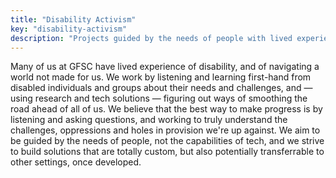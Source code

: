 ```yaml
---
title: "Disability Activism"
key: "disability-activism"
description: "Projects guided by the needs of people with lived experience of disability."
---
```

Many of us at GFSC have lived experience of disability, and of navigating a world not made for us. We work by listening and learning first-hand from disabled individuals and groups about their needs and challenges, and — using research and tech solutions — figuring out ways of smoothing the road ahead of all of us. We believe that the best way to make progress is by listening and asking questions, and working to truly understand the challenges, oppressions and holes in provision we're up against. We aim to be guided by the needs of people, not the capabilities of tech, and we strive to build solutions that are totally custom, but also potentially transferrable to other settings, once developed.